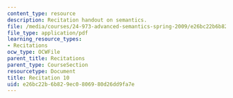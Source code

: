 ```yaml
---
content_type: resource
description: Recitation handout on semantics.
file: /media/courses/24-973-advanced-semantics-spring-2009/e26bc22b6b829ec0806980d26dd9fa7e_MIT24_973s09_rec10.pdf
file_type: application/pdf
learning_resource_types:
- Recitations
ocw_type: OCWFile
parent_title: Recitations
parent_type: CourseSection
resourcetype: Document
title: Recitation 10
uid: e26bc22b-6b82-9ec0-8069-80d26dd9fa7e
---
```

